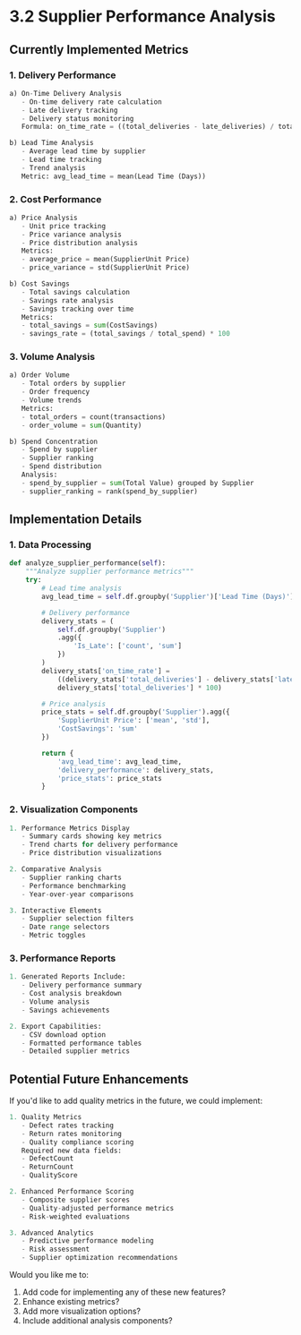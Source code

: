 # 3.2 Supplier Performance Analysis

## Currently Implemented Metrics

### 1. Delivery Performance
```python
a) On-Time Delivery Analysis
   - On-time delivery rate calculation
   - Late delivery tracking
   - Delivery status monitoring
   Formula: on_time_rate = ((total_deliveries - late_deliveries) / total_deliveries) * 100

b) Lead Time Analysis
   - Average lead time by supplier
   - Lead time tracking
   - Trend analysis
   Metric: avg_lead_time = mean(Lead Time (Days))
```

### 2. Cost Performance
```python
a) Price Analysis
   - Unit price tracking
   - Price variance analysis
   - Price distribution analysis
   Metrics:
   - average_price = mean(SupplierUnit Price)
   - price_variance = std(SupplierUnit Price)

b) Cost Savings
   - Total savings calculation
   - Savings rate analysis
   - Savings tracking over time
   Metrics:
   - total_savings = sum(CostSavings)
   - savings_rate = (total_savings / total_spend) * 100
```

### 3. Volume Analysis
```python
a) Order Volume
   - Total orders by supplier
   - Order frequency
   - Volume trends
   Metrics:
   - total_orders = count(transactions)
   - order_volume = sum(Quantity)

b) Spend Concentration
   - Spend by supplier
   - Supplier ranking
   - Spend distribution
   Analysis:
   - spend_by_supplier = sum(Total Value) grouped by Supplier
   - supplier_ranking = rank(spend_by_supplier)
```

## Implementation Details

### 1. Data Processing
```python
def analyze_supplier_performance(self):
    """Analyze supplier performance metrics"""
    try:
        # Lead time analysis
        avg_lead_time = self.df.groupby('Supplier')['Lead Time (Days)'].mean()

        # Delivery performance
        delivery_stats = (
            self.df.groupby('Supplier')
            .agg({
                'Is_Late': ['count', 'sum']
            })
        )
        delivery_stats['on_time_rate'] = 
            ((delivery_stats['total_deliveries'] - delivery_stats['late_deliveries']) / 
            delivery_stats['total_deliveries'] * 100)

        # Price analysis
        price_stats = self.df.groupby('Supplier').agg({
            'SupplierUnit Price': ['mean', 'std'],
            'CostSavings': 'sum'
        })

        return {
            'avg_lead_time': avg_lead_time,
            'delivery_performance': delivery_stats,
            'price_stats': price_stats
        }
```

### 2. Visualization Components
```python
1. Performance Metrics Display
   - Summary cards showing key metrics
   - Trend charts for delivery performance
   - Price distribution visualizations

2. Comparative Analysis
   - Supplier ranking charts
   - Performance benchmarking
   - Year-over-year comparisons

3. Interactive Elements
   - Supplier selection filters
   - Date range selectors
   - Metric toggles
```

### 3. Performance Reports
```python
1. Generated Reports Include:
   - Delivery performance summary
   - Cost analysis breakdown
   - Volume analysis
   - Savings achievements

2. Export Capabilities:
   - CSV download option
   - Formatted performance tables
   - Detailed supplier metrics
```

## Potential Future Enhancements

If you'd like to add quality metrics in the future, we could implement:

```python
1. Quality Metrics
   - Defect rates tracking
   - Return rates monitoring
   - Quality compliance scoring
   Required new data fields:
   - DefectCount
   - ReturnCount
   - QualityScore

2. Enhanced Performance Scoring
   - Composite supplier scores
   - Quality-adjusted performance metrics
   - Risk-weighted evaluations

3. Advanced Analytics
   - Predictive performance modeling
   - Risk assessment
   - Supplier optimization recommendations
```

Would you like me to:
1. Add code for implementing any of these new features?
2. Enhance existing metrics?
3. Add more visualization options?
4. Include additional analysis components?